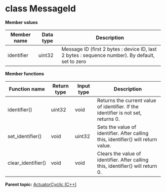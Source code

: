 # class MessageId

 **Member values** 

|Member name|Data type|Description|
|-----------|---------|-----------|
|identifier|uint32|Message ID \(first 2 bytes : device ID, last 2 bytes : sequence number\). By default, set to zero|

 **Member functions** 

|Function name|Return type|Input type|Description|
|-------------|-----------|----------|-----------|
|identifier\(\)|uint32|void|Returns the current value of identifier. If the identifier is not set, returns 0.|
|set\_identifier\(\)|void|uint32|Sets the value of identifier. After calling this, identifier\(\) will return value.|
|clear\_identifier\(\)|void|void|Clears the value of identifier. After calling this, identifier\(\) will return 0.|

**Parent topic:** [ActuatorCyclic \(C++\)](../../summary_pages/ActuatorCyclic.md)

